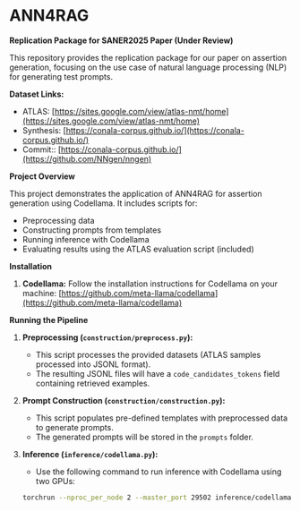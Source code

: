 # ANN4RAG

**Replication Package for SANER2025 Paper (Under Review)**

This repository provides the replication package for our paper on assertion generation, focusing on the use case of natural language processing (NLP) for generating test prompts.

**Dataset Links:**

* ATLAS: [https://sites.google.com/view/atlas-nmt/home](https://sites.google.com/view/atlas-nmt/home)
* Synthesis: [https://conala-corpus.github.io/](https://conala-corpus.github.io/)
* Commit:: [https://conala-corpus.github.io/](https://github.com/NNgen/nngen)


**Project Overview**

This project demonstrates the application of ANN4RAG for assertion generation using Codellama. It includes scripts for:

- Preprocessing data
- Constructing prompts from templates
- Running inference with Codellama
- Evaluating results using the ATLAS evaluation script (included)

**Installation**

1. **Codellama:** Follow the installation instructions for Codellama on your machine: [https://github.com/meta-llama/codellama](https://github.com/meta-llama/codellama)

**Running the Pipeline**

1. **Preprocessing (`construction/preprocess.py`):**
   - This script processes the provided datasets (ATLAS samples processed into JSONL format).
   - The resulting JSONL files will have a `code_candidates_tokens` field containing retrieved examples.

2. **Prompt Construction (`construction/construction.py`):**
   - This script populates pre-defined templates with preprocessed data to generate prompts.
   - The generated prompts will be stored in the `prompts` folder.

3. **Inference (`inference/codellama.py`):**
   - Use the following command to run inference with Codellama using two GPUs:

   ```bash
   torchrun --nproc_per_node 2 --master_port 29502 inference/codellama.py
